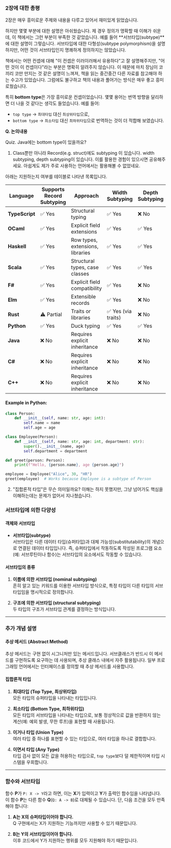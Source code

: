 ### 2장에 대한 총평

2장은 매우 흥미로운 주제와 내용을 다루고 있어서 재미있게 읽었습니다. 

하지만 몇몇 부분에 대한 설명은 아쉬웠습니다. 제 경우 정의가 명확할 때 이해가 쉬운데, 이 책에서는 그런 부분이 부족한 것 같았습니다. 예를 들어 **서브타입(subtype)**에 대한 설명이 그렇습니다. 서브타입에 대한 다형성(subtype polymorphism)을 설명하지만, 어떤 것이 서브타입인지 명쾌하게 정의하지는 않았습니다. 

책에서는 어떤 컨셉에 대해 "이 컨셉은 이러이러해서 유용하다"고 잘 설명해주지만, "어떤 것이 이 컨셉이다"라는 부분은 명확히 알려주지 않습니다. 이 때문에 마치 장님이 코끼리 코만 만지는 것 같은 설명이 느껴져, 책을 읽는 중간중간 다른 자료를 참고해야 하는 수고가 있었습니다. 그럼에도 불구하고 책의 내용과 풀어가는 방식은 매우 좋고 흥미로웠습니다.  

특히 **bottom type**은 가장 흥미로운 컨셉이었습니다. 몇몇 용어는 번역 방향을 달리하면 더 나을 것 같다는 생각도 들었습니다. 예를 들어:
- `top type` → `최대타입` 대신 `최상위타입`으로,
- `bottom type` → `최소타입` 대신 `최하위타입`으로 번역하는 것이 더 적합해 보였습니다.

**Q. 논의내용**

Quiz. Java에는 bottom type이 있을까요?

1. Class뿐만 아니라 Record(e.g. struct)에도 subtyping 이 있습니다. width subtyping, depth subtyping이 있습니다. 이를 활용한 경험이 있으시면 공유해주세요. 아쉽게도 제가 주로 사용하는 언어에서는 활용해볼 수 없었네요.

아래는 지원하는지 여부를 테이블로 나타낸 목록입니다.

| **Language**      | **Supports Record Subtyping** | **Approach**                     | **Width Subtyping** | **Depth Subtyping** |
|--------------------|-------------------------------|-----------------------------------|---------------------|---------------------|
| **TypeScript**     | ✅ Yes                        | Structural typing                | ✅ Yes              | ❌ No              |
| **OCaml**          | ✅ Yes                        | Explicit field extensions        | ✅ Yes              | ✅ Yes             |
| **Haskell**        | ✅ Yes                        | Row types, extensions, libraries | ✅ Yes              | ✅ Yes             |
| **Scala**          | ✅ Yes                        | Structural types, case classes   | ✅ Yes              | ✅ Yes             |
| **F#**             | ✅ Yes                        | Explicit field compatibility     | ✅ Yes              | ❌ No              |
| **Elm**            | ✅ Yes                        | Extensible records               | ✅ Yes              | ❌ No              |
| **Rust**           | ⚠️ Partial                   | Traits or libraries              | ✅ Yes (via traits) | ❌ No              |
| **Python**         | ✅ Yes                        | Duck typing                      | ✅ Yes              | ✅ Yes             |
| **Java**           | ❌ No                        | Requires explicit inheritance    | ❌ No              | ❌ No              |
| **C#**             | ❌ No                        | Requires explicit inheritance    | ❌ No              | ❌ No              |
| **C++**            | ❌ No                        | Requires explicit inheritance    | ❌ No              | ❌ No              |


#### **Example in Python**:
```python
class Person:
    def __init__(self, name: str, age: int):
        self.name = name
        self.age = age

class Employee(Person):
    def __init__(self, name: str, age: int, department: str):
        super().__init__(name, age)
        self.department = department

def greet(person: Person):
    print(f"Hello, {person.name}, age {person.age}")

employee = Employee("Alice", 30, "HR")
greet(employee)  # Works because Employee is a subtype of Person
```

2. "집합론적 타입"은 무슨 의미일까요? 이해는 하지 못했지만, 그냥 넘어가도 핵심을 이해하는데는 문제가 없어서 지나쳤습니다.

### 서브타입에 의한 다양성

#### 객체와 서브타입
- **서브타입(subtype)**  
  서브타입은 다른 데이터 타입(슈퍼타입)과 대체 가능성(substitutability)의 개념으로 연결된 데이터 타입입니다. 즉, 슈퍼타입에서 작동하도록 작성된 프로그램 요소(예: 서브루틴이나 함수)는 서브타입의 요소에서도 작동할 수 있습니다.

#### 서브타입의 종류
1. **이름에 의한 서브타입 (nominal subtyping)**  
   흔히 알고 있는 키워드를 이용한 서브타입 방식으로, 특정 타입이 다른 타입의 서브타입임을 명시적으로 정의합니다.

2. **구조에 의한 서브타입 (structural subtyping)**  
   두 타입의 구조가 서브타입 관계를 결정하는 방식입니다.

---

### 추가 개념 설명

#### 추상 메서드 (Abstract Method)  
추상 메서드는 구현 없이 시그니처만 있는 메서드입니다. 서브클래스가 반드시 이 메서드를 구현하도록 요구하는 데 사용되며, 추상 클래스 내에서 자주 활용됩니다. 일부 프로그래밍 언어에서는 인터페이스를 정의할 때 추상 메서드를 사용합니다.

#### 집합론적 타입

1. **최대타입 (Top Type, 최상위타입)**  
   모든 타입의 슈퍼타입을 나타내는 타입입니다.

2. **최소타입 (Bottom Type, 최하위타입)**  
   모든 타입의 서브타입을 나타내는 타입으로, 보통 정상적으로 값을 반환하지 않는 계산(예: 예외 발생, 무한 루프)을 표현할 때 사용됩니다.

3. **이거나 타입 (Union Type)**  
   여러 타입 중 하나를 표현할 수 있는 타입으로, 여러 타입을 하나로 결합합니다.

4. **이면서 타입 (Any Type)**  
   타입 검사 없이 모든 값을 허용하는 타입으로, `top type`보다 덜 제한적이며 타입 시스템을 우회합니다.

---

### 함수와 서브타입

함수 **P**가 `P: X -> Y`라고 하면, 이는 **X**가 입력이고 **Y**가 출력인 함수임을 나타냅니다.  
이 함수 **P**는 다른 함수 **Q**(`Q: A -> B`)로 대체될 수 있습니다. 단, 다음 조건을 모두 만족해야 합니다:

1. **A는 X의 슈퍼타입이어야 합니다.**  
   Q 구현에서는 X가 지원하는 기능까지만 사용할 수 있기 때문입니다.

2. **B는 Y의 서브타입이어야 합니다.**  
   이후 코드에서 Y가 지원하는 행위를 모두 지원해야 하기 때문입니다.

